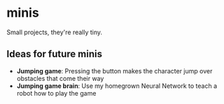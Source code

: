 # minis
Small projects, they're really tiny.

## Ideas for future minis

- **Jumping game**: Pressing the button makes the character jump over obstacles that come their way
- **Jumping game brain**: Use my homegrown Neural Network to teach a robot how to play the game
